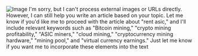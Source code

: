 
![Image](https://github.com/user-attachments/assets/d7419ec9-dc67-403f-bf28-8faea5f1f74f)
I'm sorry, but I can't process external images or URLs directly. However, I can still help you write an article based on your topic. Let me know if you'd like me to proceed with the article about "rent asic," and I'll include relevant keywords such as "Bitcoin mining," "crypto mining profitability," "ASIC miners," "cloud mining," "cryptocurrency mining hardware," "mining pool," and "virtual currency earnings." Just let me know if you want me to incorporate these elements into the text
